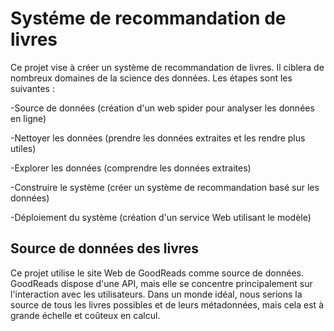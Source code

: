 
# Systéme de recommandation de livres

Ce projet vise à créer un système de recommandation de livres. Il ciblera de nombreux domaines de la science des données. Les étapes sont les suivantes :

-Source de données (création d'un web spider pour analyser les données en ligne)

-Nettoyer les données (prendre les données extraites et les rendre plus utiles)

-Explorer les données (comprendre les données extraites)

-Construire le système (créer un système de recommandation basé sur les données)

-Déploiement du système (création d'un service Web utilisant le modèle)

## Source de données des livres

Ce projet utilise le site Web de GoodReads comme source de données. GoodReads dispose d'une API, mais elle se concentre principalement sur l'interaction avec les utilisateurs. Dans un monde idéal, nous serions la source de tous les livres possibles et de leurs métadonnées, mais cela est à grande échelle et coûteux en calcul.